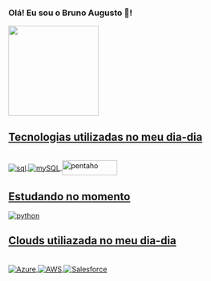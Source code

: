 ### Olá! Eu sou o Bruno Augusto 🤙!

<div>
  <a href="https://github.com/imbrunoagc">
  <img height="180em" src="https://github-readme-stats.vercel.app/api?username=imbrunoagc&show_icons=true&theme=radical&include_all_commits=true&count_private=true"/>
</div>

## Tecnologias utilizadas no meu dia-dia
  
  <div style="display: inline_block"><br/>
    <img align="center" alt="sql" src="https://img.shields.io/badge/Microsoft_SQL_Server-CC2927?style=for-the-badge&logo=microsoft-sql-server&logoColor=white" />
    <img align="center" alt="mySQL" src="https://img.shields.io/badge/MySQL-FFE933?style=for-the-badge&logo=mysql&logoColor=black" />
    <img align="center" alt="pentaho" height="30" width="110" src="https://www.freelogovectors.net/wp-content/uploads/2018/06/pentaho-logo.png" />
         
</div>
  
##
  
## Estudando no momento
  <img align="center" alt="python" src="https://img.shields.io/badge/Python-3776AB?style=for-the-badge&logo=python&logoColor=white" />
  
##
  
  
## Clouds utiliazada no meu dia-dia
  
   <div style="display: inline_block"><br/>
    <img align="center" alt="Azure" src="https://img.shields.io/badge/microsoft%20azure-0089D6?style=for-the-badge&logo=microsoft-azure&logoColor=white" />
    <img align="center" alt="AWS" src="https://img.shields.io/badge/Amazon_AWS-FF9900?style=for-the-badge&logo=amazonaws&logoColor=white" />
    <img align="center" alt="Salesforce" src="https://img.shields.io/badge/Salesforce-00A1E0?style=for-the-badge&logo=Salesforce&logoColor=white" />     
</div>

## 

